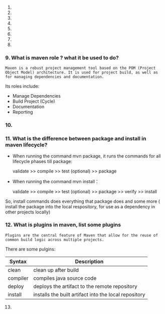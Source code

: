 1. 


2.


3.

4.

5.

6.

7.

8.

### 9. What is maven role ? what it be used to do?   
    Maven is a robust project management tool based on the POM (Project Object Model) architecture. It is used for project build, as well as for managing dependencies and documentation.

Its roles include:  
-  Manage Dependencies
-  Build Project (Cycle)
- Documentation
-  Reporting


    

    
    


### 10.



### 11. What is the difference between package and install in maven lifecycle?
- When running the command mvn package, it runs the commands for all lifecycle phases till package:     

    validate >> compile >> test (optional) >> package

- When running the command mvn install：

    validate >> compile >> test (optional) >> package >> verify >> install

So, install commands does everything that package does and some more ( install the package into the local respository, for use as a dependency in other projects locally)





### 12. What is plugins in maven, list some plugins  
    Plugins are the central feature of Maven that allow for the reuse of common build logic across multiple projects.

There are some pulgins: 

| Syntax      | Description |
| ----------- | ----------- |
| clean     | clean up after build |
| compiler   | compiles java source code        |
| deploy | deploys the artifact to the remote repository |
| install | installs the built artifact into the local repository   |
13.
    
